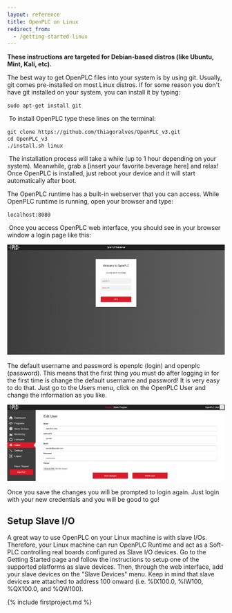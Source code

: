 ```yaml
---
layout: reference
title: OpenPLC on Linux
redirect_from:
  - /getting-started-linux
---
```


**These instructions are targeted for Debian-based distros (like Ubuntu, Mint, Kali, etc).**

The best way to get OpenPLC files into your system is by using git. Usually, git comes pre-installed on most Linux distros. If for some reason you don't have git installed on your system, you can install it by typing:

```
sudo apt-get install git
```

​
To install OpenPLC type these lines on the terminal:

```
git clone https://github.com/thiagoralves/OpenPLC_v3.git
cd OpenPLC_v3
./install.sh linux
```
​
The installation process will take a while (up to 1 hour depending on your
system). Meanwhile, grab a [insert your favorite beverage here] and relax!
Once OpenPLC is installed, just reboot your device and it will start
automatically after boot.

The OpenPLC runtime has a built-in webserver that you can access. While OpenPLC
runtime is running, open your browser and type:

```
localhost:8080
```
​
Once you access OpenPLC web interface, you should see in your browser window
a login page like this:

![](/runtime/img/login.webp)

The default username and password is openplc (login) and openplc (password).
This means that the first thing you must do after logging in for the first
time is change the default username and password! It is very easy to do that.
Just go to the Users menu, click on the OpenPLC User and change the information
as you like.

![](/runtime/img/edituser.webp)

Once you save the changes you will be prompted to login again. Just login with your new credentials and you will be good to go!

## Setup Slave I/O

A great way to use OpenPLC on your Linux machine is with slave I/Os. Therefore,
your Linux machine can run OpenPLC Runtime and act as a Soft-PLC controlling
real boards configured as Slave I/O devices. Go to the Getting Started page
and follow the instructions to setup one of the supported platforms as slave
devices. Then, through the web interface, add your slave devices on the
"Slave Devices" menu. Keep in mind that slave devices are attached to address
100 onward (i.e. %IX100.0, %IW100, %QX100.0, and %QW100).

{% include firstproject.md %}
